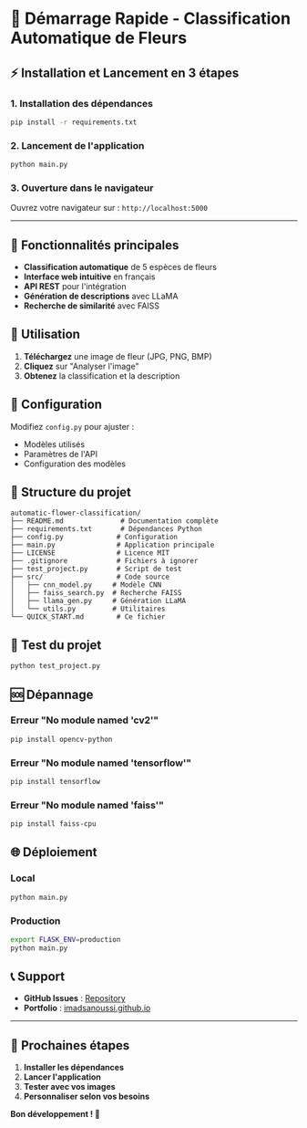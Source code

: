 # 🚀 Démarrage Rapide - Classification Automatique de Fleurs

## ⚡ **Installation et Lancement en 3 étapes**

### **1. Installation des dépendances**
```bash
pip install -r requirements.txt
```

### **2. Lancement de l'application**
```bash
python main.py
```

### **3. Ouverture dans le navigateur**
Ouvrez votre navigateur sur : `http://localhost:5000`

---

## 🌺 **Fonctionnalités principales**

- **Classification automatique** de 5 espèces de fleurs
- **Interface web intuitive** en français
- **API REST** pour l'intégration
- **Génération de descriptions** avec LLaMA
- **Recherche de similarité** avec FAISS

## 📱 **Utilisation**

1. **Téléchargez** une image de fleur (JPG, PNG, BMP)
2. **Cliquez** sur "Analyser l'image"
3. **Obtenez** la classification et la description

## 🔧 **Configuration**

Modifiez `config.py` pour ajuster :
- Modèles utilisés
- Paramètres de l'API
- Configuration des modèles

## 📁 **Structure du projet**

```
automatic-flower-classification/
├── README.md              # Documentation complète
├── requirements.txt       # Dépendances Python
├── config.py             # Configuration
├── main.py               # Application principale
├── LICENSE               # Licence MIT
├── .gitignore            # Fichiers à ignorer
├── test_project.py       # Script de test
├── src/                  # Code source
│   ├── cnn_model.py     # Modèle CNN
│   ├── faiss_search.py  # Recherche FAISS
│   ├── llama_gen.py     # Génération LLaMA
│   └── utils.py         # Utilitaires
└── QUICK_START.md        # Ce fichier
```

## 🧪 **Test du projet**

```bash
python test_project.py
```

## 🆘 **Dépannage**

### **Erreur "No module named 'cv2'"**
```bash
pip install opencv-python
```

### **Erreur "No module named 'tensorflow'"**
```bash
pip install tensorflow
```

### **Erreur "No module named 'faiss'"**
```bash
pip install faiss-cpu
```

## 🌐 **Déploiement**

### **Local**
```bash
python main.py
```

### **Production**
```bash
export FLASK_ENV=production
python main.py
```

## 📞 **Support**

- **GitHub Issues** : [Repository](https://github.com/ImadSANOUSSI/automatic-flower-classification)
- **Portfolio** : [imadsanoussi.github.io](https://imadsanoussi.github.io)

---

## 🎯 **Prochaines étapes**

1. **Installer les dépendances**
2. **Lancer l'application**
3. **Tester avec vos images**
4. **Personnaliser selon vos besoins**

**Bon développement ! 🚀**
